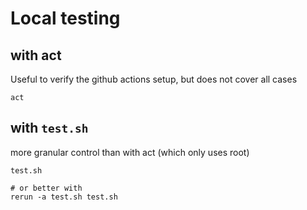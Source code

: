 # Local testing

## with act
Useful to verify the github actions setup, but does not cover all cases

    act

## with `test.sh`
more granular control than with act (which only uses root)

    test.sh

    # or better with
    rerun -a test.sh test.sh
